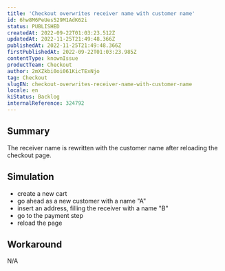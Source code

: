```yaml
---
title: 'Checkout overwrites receiver name with customer name'
id: 6hw8M6PeUes529M1AdK62i
status: PUBLISHED
createdAt: 2022-09-22T01:03:23.512Z
updatedAt: 2022-11-25T21:49:48.366Z
publishedAt: 2022-11-25T21:49:48.366Z
firstPublishedAt: 2022-09-22T01:03:23.985Z
contentType: knownIssue
productTeam: Checkout
author: 2mXZkbi0oi061KicTExNjo
tag: Checkout
slugEN: checkout-overwrites-receiver-name-with-customer-name
locale: en
kiStatus: Backlog
internalReference: 324792
---
```


## Summary


The receiver name is rewritten with the customer name after reloading the checkout page.



## Simulation





- create a new cart
- go ahead as a new customer with a name "A"
- insert an address, filling the receiver with a name "B"
- go to the payment step
- reload the page



## Workaround


N/A


